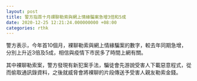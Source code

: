 ```yaml
---
layout: post
title: 警方指首十月祼聊勒索與網上情緣騙案急增3倍和5成
date: 2020-12-25 12:21:24.000000000 +08:00
categories: rthk
---
```


警方表示，今年首10個月，裸聊勒索與網上情緣騙案的數字，較去年同期急增，分別上升近3倍及5成，相信與疫情下市民多了時間上網有關。

其中裸聊勒索案，警方發現有新犯案手法，騙徒會先游說受害人下載惡意程式，從而偷取通訊錄資料，之後就威脅會將裸聊的片段傳送予受害人親友勒索金錢。
